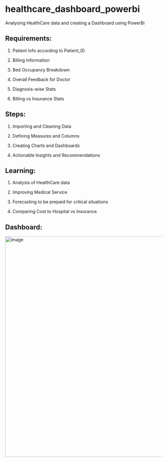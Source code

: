 # healthcare_dashboard_powerbi
Analysing HealthCare data and creating a Dashboard using PowerBi

Requirements:
-------------

1. Patient Info according to Patient_ID

2. Billing Information

3. Bed Occupancy Breakdown

4. Overall Feedback for Doctor

5. Diagnosis-wise Stats

6. Billing vs Insurance Stats



Steps:
------

1. Importing and Cleaning Data

2. Defining Measures and Columns

3. Creating Charts and Dashboards

4. Actionable Insights and Recommendations



Learning:
---------

1. Analysis of HealthCare data

2. Improving Medical Service

3. Forecasting to be prepaid for critical situations

4. Comparing Cost to Hospital vs Insurance


Dashboard:
----------
<img width="710" alt="image" src="https://github.com/user-attachments/assets/e1c73430-5a54-42f1-89cd-0ef9e448bc20">

